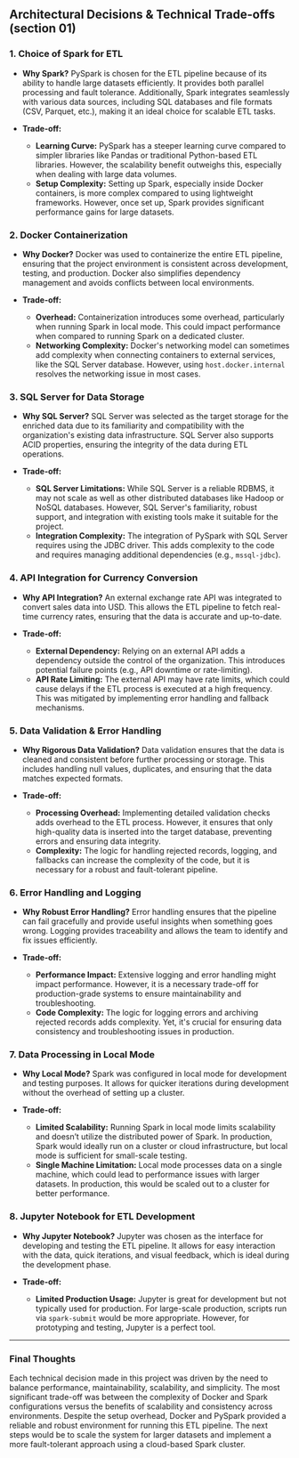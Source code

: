 ## Architectural Decisions & Technical Trade-offs (section 01)

### 1. **Choice of Spark for ETL**

* **Why Spark?**
  PySpark is chosen for the ETL pipeline because of its ability to handle large datasets efficiently. It provides both parallel processing and fault tolerance. Additionally, Spark integrates seamlessly with various data sources, including SQL databases and file formats (CSV, Parquet, etc.), making it an ideal choice for scalable ETL tasks.

* **Trade-off:**

  * **Learning Curve:** PySpark has a steeper learning curve compared to simpler libraries like Pandas or traditional Python-based ETL libraries. However, the scalability benefit outweighs this, especially when dealing with large data volumes.
  * **Setup Complexity:** Setting up Spark, especially inside Docker containers, is more complex compared to using lightweight frameworks. However, once set up, Spark provides significant performance gains for large datasets.

### 2. **Docker Containerization**

* **Why Docker?**
  Docker was used to containerize the entire ETL pipeline, ensuring that the project environment is consistent across development, testing, and production. Docker also simplifies dependency management and avoids conflicts between local environments.

* **Trade-off:**

  * **Overhead:** Containerization introduces some overhead, particularly when running Spark in local mode. This could impact performance when compared to running Spark on a dedicated cluster.
  * **Networking Complexity:** Docker's networking model can sometimes add complexity when connecting containers to external services, like the SQL Server database. However, using `host.docker.internal` resolves the networking issue in most cases.

### 3. **SQL Server for Data Storage**

* **Why SQL Server?**
  SQL Server was selected as the target storage for the enriched data due to its familiarity and compatibility with the organization's existing data infrastructure. SQL Server also supports ACID properties, ensuring the integrity of the data during ETL operations.

* **Trade-off:**

  * **SQL Server Limitations:** While SQL Server is a reliable RDBMS, it may not scale as well as other distributed databases like Hadoop or NoSQL databases. However, SQL Server's familiarity, robust support, and integration with existing tools make it suitable for the project.
  * **Integration Complexity:** The integration of PySpark with SQL Server requires using the JDBC driver. This adds complexity to the code and requires managing additional dependencies (e.g., `mssql-jdbc`).

### 4. **API Integration for Currency Conversion**

* **Why API Integration?**
  An external exchange rate API was integrated to convert sales data into USD. This allows the ETL pipeline to fetch real-time currency rates, ensuring that the data is accurate and up-to-date.

* **Trade-off:**

  * **External Dependency:** Relying on an external API adds a dependency outside the control of the organization. This introduces potential failure points (e.g., API downtime or rate-limiting).
  * **API Rate Limiting:** The external API may have rate limits, which could cause delays if the ETL process is executed at a high frequency. This was mitigated by implementing error handling and fallback mechanisms.

### 5. **Data Validation & Error Handling**

* **Why Rigorous Data Validation?**
  Data validation ensures that the data is cleaned and consistent before further processing or storage. This includes handling null values, duplicates, and ensuring that the data matches expected formats.

* **Trade-off:**

  * **Processing Overhead:** Implementing detailed validation checks adds overhead to the ETL process. However, it ensures that only high-quality data is inserted into the target database, preventing errors and ensuring data integrity.
  * **Complexity:** The logic for handling rejected records, logging, and fallbacks can increase the complexity of the code, but it is necessary for a robust and fault-tolerant pipeline.

### 6. **Error Handling and Logging**

* **Why Robust Error Handling?**
  Error handling ensures that the pipeline can fail gracefully and provide useful insights when something goes wrong. Logging provides traceability and allows the team to identify and fix issues efficiently.

* **Trade-off:**

  * **Performance Impact:** Extensive logging and error handling might impact performance. However, it is a necessary trade-off for production-grade systems to ensure maintainability and troubleshooting.
  * **Code Complexity:** The logic for logging errors and archiving rejected records adds complexity. Yet, it's crucial for ensuring data consistency and troubleshooting issues in production.

### 7. **Data Processing in Local Mode**

* **Why Local Mode?**
  Spark was configured in local mode for development and testing purposes. It allows for quicker iterations during development without the overhead of setting up a cluster.

* **Trade-off:**

  * **Limited Scalability:** Running Spark in local mode limits scalability and doesn’t utilize the distributed power of Spark. In production, Spark would ideally run on a cluster or cloud infrastructure, but local mode is sufficient for small-scale testing.
  * **Single Machine Limitation:** Local mode processes data on a single machine, which could lead to performance issues with larger datasets. In production, this would be scaled out to a cluster for better performance.

### 8. **Jupyter Notebook for ETL Development**

* **Why Jupyter Notebook?**
  Jupyter was chosen as the interface for developing and testing the ETL pipeline. It allows for easy interaction with the data, quick iterations, and visual feedback, which is ideal during the development phase.

* **Trade-off:**

  * **Limited Production Usage:** Jupyter is great for development but not typically used for production. For large-scale production, scripts run via `spark-submit` would be more appropriate. However, for prototyping and testing, Jupyter is a perfect tool.

---

### Final Thoughts

Each technical decision made in this project was driven by the need to balance performance, maintainability, scalability, and simplicity. The most significant trade-off was between the complexity of Docker and Spark configurations versus the benefits of scalability and consistency across environments. Despite the setup overhead, Docker and PySpark provided a reliable and robust environment for running this ETL pipeline. The next steps would be to scale the system for larger datasets and implement a more fault-tolerant approach using a cloud-based Spark cluster.
